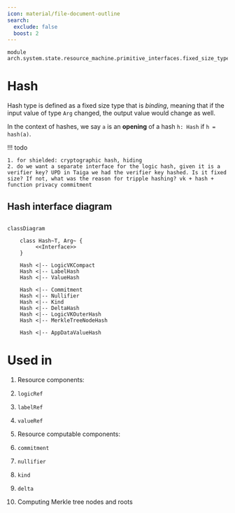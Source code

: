 ```yaml
---
icon: material/file-document-outline
search:
  exclude: false
  boost: 2
---
```


```juvix
module arch.system.state.resource_machine.primitive_interfaces.fixed_size_type.hash;
```

# Hash

Hash type is defined as a fixed size type that is *binding*, meaning that if the input value of type `Arg` changed, the output value would change as well.

In the context of hashes, we say `a` is an **opening** of a hash `h: Hash` if `h = hash(a)`.

!!! todo

    1. for shielded: cryptographic hash, hiding
    2. do we want a separate interface for the logic hash, given it is a verifier key? UPD in Taiga we had the verifier key hashed. Is it fixed size? If not, what was the reason for tripple hashing? vk + hash + function privacy commitment


## Hash interface diagram

```mermaid

classDiagram

    class Hash~T, Arg~ {
         <<Interface>>
    }

    Hash <|-- LogicVKCompact
    Hash <|-- LabelHash
    Hash <|-- ValueHash

    Hash <|-- Commitment
    Hash <|-- Nullifier
    Hash <|-- Kind
    Hash <|-- DeltaHash
    Hash <|-- LogicVKOuterHash
    Hash <|-- MerkleTreeNodeHash

    Hash <|-- AppDataValueHash

```

# Used in
1. Resource components:

  1. `logicRef`
  2. `labelRef`
  3. `valueRef`

2. Resource computable components:

  1. `commitment`
  2. `nullifier`
  3. `kind`
  4. `delta`

3. Computing Merkle tree nodes and roots

